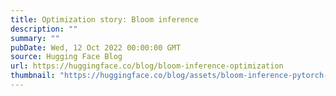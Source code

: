 ```yaml
---
title: Optimization story: Bloom inference
description: ""
summary: ""
pubDate: Wed, 12 Oct 2022 00:00:00 GMT
source: Hugging Face Blog
url: https://huggingface.co/blog/bloom-inference-optimization
thumbnail: "https://huggingface.co/blog/assets/bloom-inference-pytorch-scripts/thumbnail.png"
---
```


